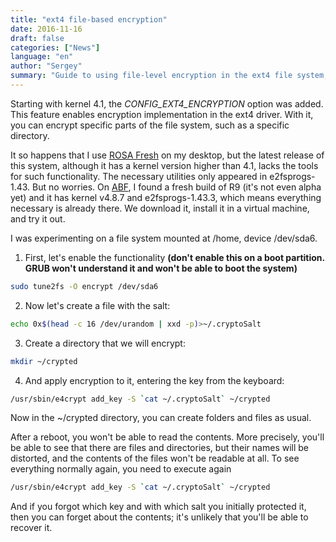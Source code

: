 ```yaml
---
title: "ext4 file-based encryption"
date: 2016-11-16
draft: false
categories: ["News"]
language: "en"
author: "Sergey"
summary: "Guide to using file-level encryption in the ext4 file system, available starting with Linux kernel 4.1."
---
```


Starting with kernel 4.1, the *CONFIG_EXT4_ENCRYPTION* option was added. This feature enables encryption implementation in the ext4 driver. With it, you can encrypt specific parts of the file system, such as a specific directory.

It so happens that I use [ROSA Fresh](https://www.rosalinux.ru/rosa-fresh/) on my desktop, but the latest release of this system, although it has a kernel version higher than 4.1, lacks the tools for such functionality. The necessary utilities only appeared in e2fsprogs-1.43. But no worries. On [ABF](https://abf.io/), I found a fresh build of R9 (it's not even alpha yet) and it has kernel v4.8.7 and e2fsprogs-1.43.3, which means everything necessary is already there. We download it, install it in a virtual machine, and try it out.

I was experimenting on a file system mounted at /home, device /dev/sda6.

1. First, let's enable the functionality **(don't enable this on a boot partition. GRUB won't understand it and won't be able to boot the system)**

```bash
sudo tune2fs -O encrypt /dev/sda6
```

2. Now let's create a file with the salt:

```bash
echo 0x$(head -c 16 /dev/urandom | xxd -p)>~/.cryptoSalt
```

3. Create a directory that we will encrypt:

```bash
mkdir ~/crypted
```

4. And apply encryption to it, entering the key from the keyboard:

```bash
/usr/sbin/e4crypt add_key -S `cat ~/.cryptoSalt` ~/crypted
```

Now in the ~/crypted directory, you can create folders and files as usual.

After a reboot, you won't be able to read the contents. More precisely, you'll be able to see that there are files and directories, but their names will be distorted, and the contents of the files won't be readable at all. To see everything normally again, you need to execute again

```bash
/usr/sbin/e4crypt add_key -S `cat ~/.cryptoSalt` ~/crypted
```

And if you forgot which key and with which salt you initially protected it, then you can forget about the contents; it's unlikely that you'll be able to recover it.